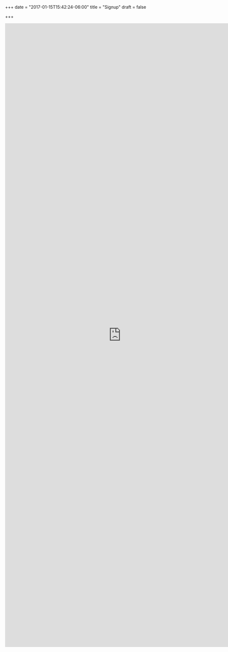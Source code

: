 +++
date = "2017-01-15T15:42:24-06:00"
title = "Signup"
draft = false 

+++

<iframe src="https://docs.google.com/forms/d/e/1FAIpQLSf68PvCZvY_E8JcRN-83Gv32BQhems9o7e4sCKsmTLOr86_Yw/viewform?embedded=true" width="760" height="2048" frameborder="0" marginheight="0" marginwidth="0">Loading...</iframe>
